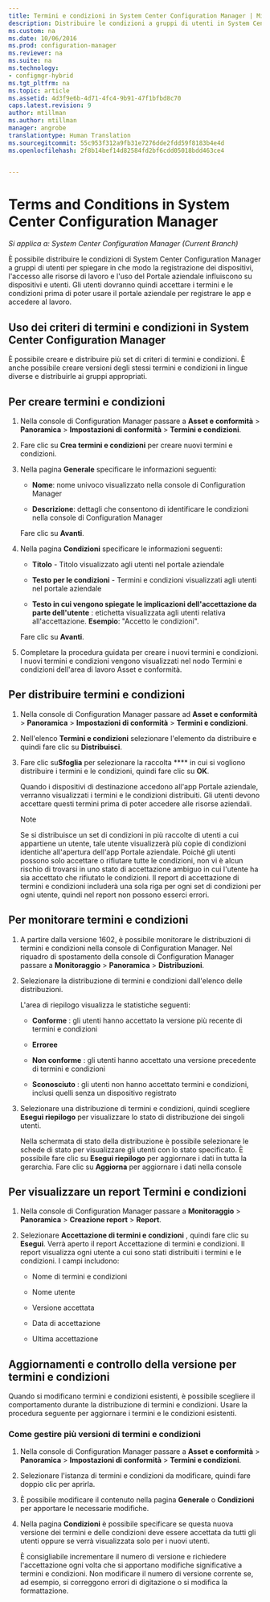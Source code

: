 ```yaml
---
title: Termini e condizioni in System Center Configuration Manager | Microsoft Docs
description: Distribuire le condizioni a gruppi di utenti in System Center Configuration Manager.
ms.custom: na
ms.date: 10/06/2016
ms.prod: configuration-manager
ms.reviewer: na
ms.suite: na
ms.technology:
- configmgr-hybrid
ms.tgt_pltfrm: na
ms.topic: article
ms.assetid: 4d3f9e6b-4d71-4fc4-9b91-47f1bfbd8c70
caps.latest.revision: 9
author: mtillman
ms.author: mtillman
manager: angrobe
translationtype: Human Translation
ms.sourcegitcommit: 55c953f312a9fb31e7276dde2fdd59f8183b4e4d
ms.openlocfilehash: 2f8b14bef14d82584fd2bf6cdd05018bdd463ce4


---
```

# <a name="terms-and-conditions-in-system-center-configuration-manager"></a>Terms and Conditions in System Center Configuration Manager

*Si applica a: System Center Configuration Manager (Current Branch)*

È possibile distribuire le condizioni di System Center Configuration Manager a gruppi di utenti per spiegare in che modo la registrazione dei dispositivi, l'accesso alle risorse di lavoro e l'uso del Portale aziendale influiscono su dispositivi e utenti. Gli utenti dovranno quindi accettare i termini e le condizioni prima di poter usare il portale aziendale per registrare le app e accedere al lavoro.  

 ## <a name="working-with-terms-and-conditions-policies-in-system-center-configuration-manager"></a>Uso dei criteri di termini e condizioni in System Center Configuration Manager  
 È possibile creare e distribuire più set di criteri di termini e condizioni. È anche possibile creare versioni degli stessi termini e condizioni in lingue diverse e distribuirle ai gruppi appropriati.  

## <a name="to-create-a-terms-and-conditions"></a>Per creare termini e condizioni  

1.  Nella console di Configuration Manager passare a **Asset e conformità** > **Panoramica** > **Impostazioni di conformità** > **Termini e condizioni**.  

2.  Fare clic su **Crea termini e condizioni** per creare nuovi termini e condizioni.  

3.  Nella pagina **Generale** specificare le informazioni seguenti:  

    -   **Nome**: nome univoco visualizzato nella console di Configuration Manager  

    -   **Descrizione**: dettagli che consentono di identificare le condizioni nella console di Configuration Manager  

     Fare clic su **Avanti**.  

4.  Nella pagina **Condizioni** specificare le informazioni seguenti:  

    -   **Titolo** - Titolo visualizzato agli utenti nel portale aziendale  

    -   **Testo per le condizioni** - Termini e condizioni visualizzati agli utenti nel portale aziendale  

    -   **Testo in cui vengono spiegate le implicazioni dell'accettazione da parte dell'utente** : etichetta visualizzata agli utenti relativa all'accettazione. **Esempio**: "Accetto le condizioni".  

     Fare clic su **Avanti**.  

5.  Completare la procedura guidata per creare i nuovi termini e condizioni. I nuovi termini e condizioni vengono visualizzati nel nodo Termini e condizioni dell'area di lavoro Asset e conformità.  

## <a name="to-deploy-a-terms-and-conditions"></a>Per distribuire termini e condizioni  

1.  Nella console di Configuration Manager passare ad **Asset e conformità** > **Panoramica** > **Impostazioni di conformità** > **Termini e condizioni**.  

2.  Nell'elenco **Termini e condizioni** selezionare l'elemento da distribuire e quindi fare clic su **Distribuisci**.  

3.  Fare clic su**Sfoglia** per selezionare la raccolta **** in cui si vogliono distribuire i termini e le condizioni, quindi fare clic su **OK**.  

     Quando i dispositivi di destinazione accedono all'app Portale aziendale, verranno visualizzati i termini e le condizioni distribuiti. Gli utenti devono accettare questi termini prima di poter accedere alle risorse aziendali.  

    > [!NOTE]  
    >  Se si distribuisce un set di condizioni in più raccolte di utenti a cui appartiene un utente, tale utente visualizzerà più copie di condizioni identiche all'apertura dell'app Portale aziendale. Poiché gli utenti possono solo accettare o rifiutare tutte le condizioni, non vi è alcun rischio di trovarsi in uno stato di accettazione ambiguo in cui l'utente ha sia accettato che rifiutato le condizioni. Il report di accettazione di termini e condizioni includerà una sola riga per ogni set di condizioni per ogni utente, quindi nel report non possono esserci errori.  

## <a name="to-monitor-terms-and-conditions"></a>Per monitorare termini e condizioni  

1.  A partire dalla versione 1602, è possibile monitorare le distribuzioni di termini e condizioni nella console di Configuration Manager. Nel riquadro di spostamento della console di Configuration Manager passare a **Monitoraggio** > **Panoramica** > **Distribuzioni**.  

2.  Selezionare la distribuzione di termini e condizioni dall'elenco delle distribuzioni.  

     L'area di riepilogo visualizza le statistiche seguenti:  

    -   **Conforme** : gli utenti hanno accettato la versione più recente di termini e condizioni  

    -   **Erroree**  

    -   **Non conforme** : gli utenti hanno accettato una versione precedente di termini e condizioni  

    -   **Sconosciuto** : gli utenti non hanno accettato termini e condizioni, inclusi quelli senza un dispositivo registrato  

3.  Selezionare una distribuzione di termini e condizioni, quindi scegliere **Esegui riepilogo** per visualizzare lo stato di distribuzione dei singoli utenti.  

     Nella schermata di stato della distribuzione è possibile selezionare le schede di stato per visualizzare gli utenti con lo stato specificato. È possibile fare clic su **Esegui riepilogo** per aggiornare i dati in tutta la gerarchia. Fare clic su **Aggiorna** per aggiornare i dati nella console  

## <a name="to-view--a-terms-and-conditions-report"></a>Per visualizzare un report Termini e condizioni  

1.  Nella console di Configuration Manager passare a **Monitoraggio** > **Panoramica** > **Creazione report** > **Report**.  

2.  Selezionare **Accettazione di termini e condizioni** , quindi fare clic su **Esegui**. Verrà aperto il report Accettazione di termini e condizioni. Il report visualizza ogni utente a cui sono stati distribuiti i termini e le condizioni. I campi includono:  

    -   Nome di termini e condizioni  

    -   Nome utente  

    -   Versione accettata  

    -   Data di accettazione  

    -   Ultima accettazione  

## <a name="updates-and-version-control-for-terms-and-conditions"></a>Aggiornamenti e controllo della versione per termini e condizioni  
 Quando si modificano termini e condizioni esistenti, è possibile scegliere il comportamento durante la distribuzione di termini e condizioni. Usare la procedura seguente per aggiornare i termini e le condizioni esistenti.  

### <a name="how-to-work-with-multiple-versions-of-terms-and-conditions"></a>Come gestire più versioni di termini e condizioni  

1.  Nella console di Configuration Manager passare a **Asset e conformità** > **Panoramica** > **Impostazioni di conformità** > **Termini e condizioni**.  

2.  Selezionare l'istanza di termini e condizioni da modificare, quindi fare doppio clic per aprirla.  

3.  È possibile modificare il contenuto nella pagina **Generale** o **Condizioni** per apportare le necessarie modifiche.  

4.  Nella pagina **Condizioni** è possibile specificare se questa nuova versione dei termini e delle condizioni deve essere accettata da tutti gli utenti oppure se verrà visualizzata solo per i nuovi utenti.  

     È consigliabile incrementare il numero di versione e richiedere l'accettazione ogni volta che si apportano modifiche significative a termini e condizioni. Non modificare il numero di versione corrente se, ad esempio, si correggono errori di digitazione o si modifica la formattazione.



<!--HONumber=Dec16_HO3-->


